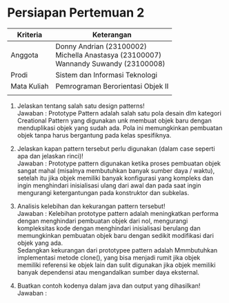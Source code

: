﻿# Persiapan Pertemuan 2

| Kriteria | Keterangan |
|--|--|
| Anggota | Donny Andrian       (23100002) <br/>Michella Anastasya  (23100007) <br/>Wannandy Suwandy    (23100008) |
| Prodi | Sistem dan Informasi Teknologi |
| Mata Kuliah | Pemrograman Berorientasi Objek II |
|  |  |

1.  Jelaskan tentang salah satu design patterns!<br/>Jawaban : Prototype Pattern adalah salah satu pola desain dlm kategori Creational Pattern yang digunakan unk membuat objek baru dengan menduplikasi objek yang sudah ada. Pola ini memungkinkan pembuatan objek tanpa harus bergantung pada kelas spesifiknya.

2.  Jelaskan kapan pattern tersebut perlu digunakan (dalam case seperti apa dan jelaskan rinci)!<br/>Jawaban : Prototype pattern digunakan ketika proses pembuatan objek sangat mahal (misalnya membutuhkan banyak sumber daya / waktu), setelah itu jika objek memiliki banyak konfigurasi yang kompleks dan ingin menghindari inisialisasi ulang dari awal dan pada saat ingin mengurangi ketergantungan pada konstruktor dan subkelas.

3.  Analisis kelebihan dan kekurangan pattern tersebut!<br/>Jawaban : Kelebihan prototype pattern adalah meningkatkan performa dengan menghindari pembuatan objek dari nol, mengurangi kompleksitas kode dengan menghindari inisialisasi berulang dan memungkinkan pembuatan objek baru dengan sedikit modifikasi dari objek yang ada. <br/>
Sedangkan kekurangan dari prototypee pattern adalah Mmmbutuhkan implementasi metode clone(), yang bisa menjadi rumit jika objek memiliki referensi ke objek lain dan sulit digunakan jika objek memiliki banyak dependensi atau mengandalkan sumber daya eksternal.


4.  Buatkan contoh kodenya dalam java dan output yang dihasilkan!<br/>Jawaban :
